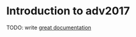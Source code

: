 # Introduction to adv2017

TODO: write [great documentation](http://jacobian.org/writing/what-to-write/)
